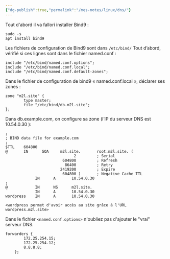 ```yaml
---
{"dg-publish":true,"permalink":"/mes-notes/linux/dns/"}
---
```


Tout d'abord il va fallori installer Bind9 :
```shell
sudo -s 
apt install bind9
```
Les fichiers de configuration de Bind9 sont dans `/etc/bind/`
Tout d’abord, vérifié si ces lignes sont dans le fichier named.conf :
```Shell
include "/etc/bind/named.conf.options";
include "/etc/bind/named.conf.local";
include "/etc/bind/named.conf.default-zones";
```
Dans le fichier de configuration de bind9 « named.conf.local », déclarer ses zones :
```Shell
zone "m2l.site" {
        type master;
        file "/etc/bind/db.m2l.site";
};
```
Dans db.example.com, on configure sa zone (l’IP du serveur DNS est 10.54.0.30 ):

```shell
;
; BIND data file for example.com
;
$TTL    604800
@       IN      SOA     m2l.site.       root.m2l.site. (
                              2         ; Serial
                         604800         ; Refresh
                          86400         ; Retry
                        2419200         ; Expire
                         604800 )       ; Negative Cache TTL
             IN      A       10.54.0.30
;
@            IN      NS      m2l.site.
             IN      A       10.54.0.30
wordpress    IN      A       10.54.0.30
```
`<wordpress permet d'avoir accès au site grâce à l'URL wordpress.m2l.site>`

Dans le fichier `<named.conf.options>` n'oubliez pas d'ajouter le "vrai" serveur DNS.
```Shell
forwarders {
		172.25.254.15;
		172.25.254.12;
        8.8.8.8;
    };
```
